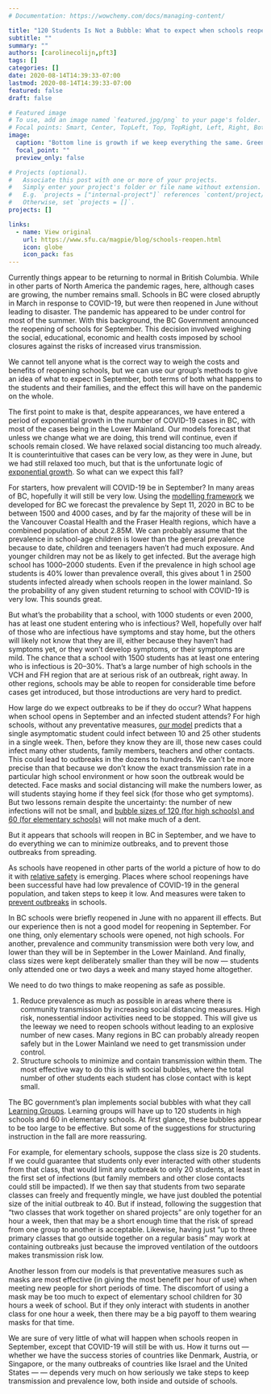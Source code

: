 ```yaml
---
# Documentation: https://wowchemy.com/docs/managing-content/

title: "120 Students Is Not a Bubble: What to expect when schools reopen in BC"
subtitle: ""
summary: ""
authors: [carolinecolijn,pft3]
tags: []
categories: []
date: 2020-08-14T14:39:33-07:00
lastmod: 2020-08-14T14:39:33-07:00
featured: false
draft: false

# Featured image
# To use, add an image named `featured.jpg/png` to your page's folder.
# Focal points: Smart, Center, TopLeft, Top, TopRight, Left, Right, BottomLeft, Bottom, BottomRight.
image:
  caption: "Bottom line is growth if we keep everything the same. Green and yellow lines are predictions for 10% and 20% more social contact among those who are distancing. Image credit: Sean Anderson"
  focal_point: ""
  preview_only: false

# Projects (optional).
#   Associate this post with one or more of your projects.
#   Simply enter your project's folder or file name without extension.
#   E.g. `projects = ["internal-project"]` references `content/project/deep-learning/index.md`.
#   Otherwise, set `projects = []`.
projects: []

links:
  - name: View original
    url: https://www.sfu.ca/magpie/blog/schools-reopen.html
    icon: globe
    icon_pack: fas
---
```

Currently things appear to be returning to normal in British Columbia. While in
other parts of North America the pandemic rages, here, although cases are
growing, the number remains small. Schools in BC were closed abruptly in March
in response to COVID-19, but were then reopened in June without leading to
disaster. The pandemic has appeared to be under control for most of the summer.
With this background, the BC Government announced the reopening of schools for
September. This decision involved weighing the social, educational, economic and
health costs imposed by school closures against the risks of increased virus
transmission.

We cannot tell anyone what is the correct way to weigh the costs and benefits of
reopening schools, but we can use our group’s methods to give an idea of what to
expect in September, both terms of both what happens to the students and their
families, and the effect this will have on the pandemic on the whole.

The first point to make is that, despite appearances, we have entered a period
of exponential growth in the number of COVID-19 cases in BC, with most of the
cases being in the Lower Mainland. Our models forecast that unless we change
what we are doing, this trend will continue, even if schools remain closed. We
have relaxed social distancing too much already. It is counterintuitive that
cases can be very low, as they were in June, but we had still relaxed too much,
but that is the unfortunate logic of [exponential
growth](https://nationalpost.com/opinion/brenda-fine-on-covid-19-how-to-figure-out-if-our-efforts-to-flatten-the-curve-are-working).
So what can we expect this fall?

For starters, how prevalent will COVID-19 be in September? In many areas of BC,
hopefully it will still be very low. Using the [modelling
framework](https://www.medrxiv.org/content/10.1101/2020.04.17.20070086v1) we
developed for BC we forecast the prevalence by Sept 11, 2020 in BC to be between
1500 and 4000 cases, and by far the majority of these will be in the Vancouver
Coastal Health and the Fraser Health regions, which have a combined population
of about 2.85M. We can probably assume that the prevalence in school-age
children is lower than the general prevalence because to date, children and
teenagers haven’t had much exposure. And younger children may not be as likely
to get infected. But the average high school has 1000–2000 students. Even if the
prevalence in high school age students is 40% lower than prevalence overall,
this gives about 1 in 2500 students infected already when schools reopen in the
lower mainland. So the probability of any given student returning to school with
COVID-19 is very low. This sounds great.

But what’s the probability that a school, with 1000 students or even 2000, has
at least one student entering who is infectious? Well, hopefully over half of
those who are infectious have symptoms and stay home, but the others will likely
not know that they are ill, either because they haven’t had symptoms yet, or
they won’t develop symptoms, or their symptoms are mild. The chance that a
school with 1500 students has at least one entering who is infectious is 20–30%.
That’s a large number of high schools in the VCH and FH region that are at
serious risk of an outbreak, right away. In other regions, schools may be able
to reopen for considerable time before cases get introduced, but those
introductions are very hard to predict.

How large do we expect outbreaks to be if they do occur? What happens when
school opens in September and an infected student attends? For high schools,
without any preventative measures, [our
model](https://www.medrxiv.org/content/10.1101/2020.07.09.20149435v1) predicts
that a single asymptomatic student could infect between 10 and 25 other students
in a single week. Then, before they know they are ill, those new cases could
infect many other students, family members, teachers and other contacts. This
could lead to outbreaks in the dozens to hundreds. We can’t be more precise than
that because we don’t know the exact transmission rate in a particular high
school environment or how soon the outbreak would be detected. Face masks and
social distancing will make the numbers lower, as will students staying home if
they feel sick (for those who get symptoms). But two lessons remain despite the
uncertainty: the number of new infections will not be small, and [bubble sizes of
120 (for high schools) and 60 (for elementary
schools)](https://www.cbc.ca/news/canada/british-columbia/bc-back-to-school-plan-1.5666749)
will not make much of a dent.

But it appears that schools will reopen in BC in September, and we have to do
everything we can to minimize outbreaks, and to prevent those outbreaks from
spreading.

As schools have reopened in other parts of the world a picture of how to do it
with [relative safety](https://www.nejm.org/doi/full/10.1056/NEJMms2024920) is
emerging. Places where school reopenings have been successful have had low
prevalence of COVID-19 in the general population, and taken steps to keep it
low. And measures were taken to [prevent
outbreaks](https://www.sciencemag.org/news/2020/07/school-openings-across-globe-suggest-ways-keep-coronavirus-bay-despite-outbreaks)
in schools.

In BC schools were briefly reopened in June with no apparent ill effects. But
our experience then is not a good model for reopening in September. For one
thing, only elementary schools were opened, not high schools. For another,
prevalence and community transmission were both very low, and lower than they
will be in September in the Lower Mainland. And finally, class sizes were kept
deliberately smaller than they will be now — students only attended one or two
days a week and many stayed home altogether.

We need to do two things to make reopening as safe as possible.

1. Reduce prevalence as much as possible in areas where there is community
   transmission by increasing social distancing measures. High risk,
   nonessential indoor activities need to be stopped. This will give us the
   leeway we need to reopen schools without leading to an explosive number of
   new cases. Many regions in BC can probably already reopen safely but in the
   Lower Mainland we need to get transmission under control.
1. Structure schools to minimize and contain transmission within them. The most
   effective way to do this is with social bubbles, where the total number of
   other students each student has close contact with is kept small.

The BC government’s plan implements social bubbles with what they call [Learning
Groups](https://www2.gov.bc.ca/gov/content/education-training/k-12/covid-19-return-to-school).
Learning groups will have up to 120 students in high schools and 60 in
elementary schools. At first glance, these bubbles appear to be too large to be
effective. But some of the suggestions for structuring instruction in the fall
are more reassuring.


For example, for elementary schools, suppose the class size is 20 students. If
we could guarantee that students only ever interacted with other students from
that class, that would limit any outbreak to only 20 students, at least in the
first set of infections (but family members and other close contacts could still
be impacted). If we then say that students from two separate classes can freely
and frequently mingle, we have just doubled the potential size of the initial
outbreak to 40. But if instead, following the suggestion that “two classes that
work together on shared projects” are only together for an hour a week, then
that may be a short enough time that the risk of spread from one group to
another is acceptable. Likewise, having just “up to three primary classes that
go outside together on a regular basis” may work at containing outbreaks just
because the improved ventilation of the outdoors makes transmission risk low.

Another lesson from our models is that preventative measures such as masks are
most effective (in giving the most benefit per hour of use) when meeting new
people for short periods of time. The discomfort of using a mask may be too much
to expect of elementary school children for 30 hours a week of school. But if
they only interact with students in another class for one hour a week, then
there may be a big payoff to them wearing masks for that time.

We are sure of very little of what will happen when schools reopen in September,
except that COVID-19 will still be with us. How it turns out — whether we have
the success stories of countries like Denmark, Austria, or Singapore, or the
many outbreaks of countries like Israel and the United States — — depends very
much on how seriously we take steps to keep transmission and prevalence low,
both inside and outside of schools.
